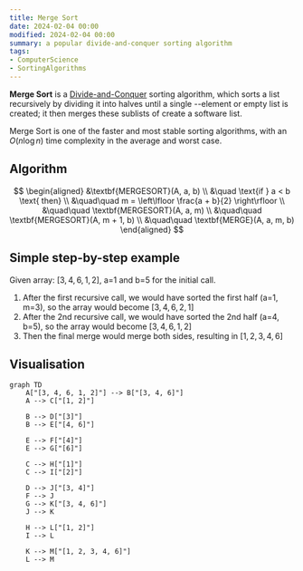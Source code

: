 ```yaml
---
title: Merge Sort
date: 2024-02-04 00:00
modified: 2024-02-04 00:00
summary: a popular divide-and-conquer sorting algorithm
tags:
- ComputerScience
- SortingAlgorithms
---
```


**Merge Sort** is a [Divide-and-Conquer](divide-and-conquer.md) sorting algorithm, which sorts a list recursively by dividing it into halves until a single --element or empty list is created; it then merges these sublists of create a software list.

Merge Sort is one of the faster and most stable sorting algorithms, with an $O(n \log n)$ time complexity in the average and worst case.

## Algorithm

$$
\begin{aligned}
&\textbf{MERGESORT}(A, a, b) \\
&\quad \text{if } a < b \text{ then} \\
&\quad\quad m = \left\lfloor \frac{a + b}{2} \right\rfloor \\
&\quad\quad \textbf{MERGESORT}(A, a, m) \\
&\quad\quad \textbf{MERGESORT}(A, m + 1, b) \\
&\quad\quad \textbf{MERGE}(A, a, m, b)
\end{aligned}
$$

## Simple step-by-step example

Given array: $[3, 4, 6, 1, 2]$, a=1 and b=5 for the initial call.

1.  After the first recursive call, we would have sorted the first half (a=1, m=3), so the array would become $[3, 4, 6, 2, 1]$
2. After the 2nd recursive call, we would have sorted the 2nd half (a=4, b=5), so the array would become $[3, 4, 6, 1, 2]$
3. Then the final merge would merge both sides, resulting in $[1, 2, 3, 4, 6]$

## Visualisation

```mermaid
graph TD
    A["[3, 4, 6, 1, 2]"] --> B["[3, 4, 6]"]
    A --> C["[1, 2]"]

    B --> D["[3]"]
    B --> E["[4, 6]"]

    E --> F["[4]"]
    E --> G["[6]"]

    C --> H["[1]"]
    C --> I["[2]"]

    D --> J["[3, 4]"]
    F --> J
    G --> K["[3, 4, 6]"]
    J --> K

    H --> L["[1, 2]"]
    I --> L

    K --> M["[1, 2, 3, 4, 6]"]
    L --> M
```
